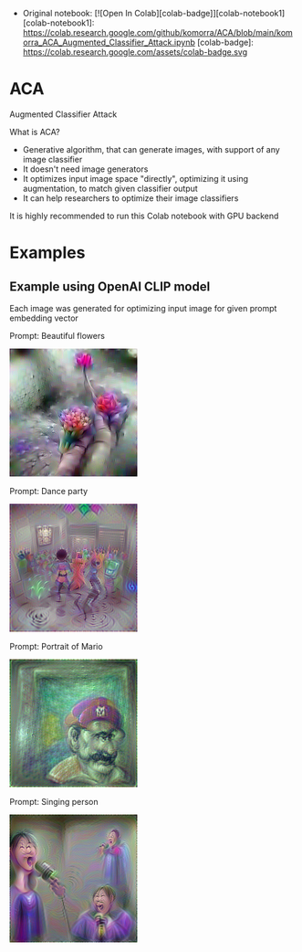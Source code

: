 * Original notebook: [![Open In Colab][colab-badge]][colab-notebook1]
[colab-notebook1]: <https://colab.research.google.com/github/komorra/ACA/blob/main/komorra_ACA_Augmented_Classifier_Attack.ipynb>
[colab-badge]: <https://colab.research.google.com/assets/colab-badge.svg>

# ACA
Augmented Classifier Attack

What is ACA?
* Generative algorithm, that can generate images, with support of any image classifier
* It doesn't need image generators
* It optimizes input image space "directly", optimizing it using augmentation, to match given classifier output
* It can help researchers to optimize their image classifiers

It is highly recommended to run this Colab notebook with GPU backend

# Examples
## Example using OpenAI CLIP model
Each image was generated for optimizing input image for given prompt embedding vector

Prompt: Beautiful flowers

![Beautiful Flowers](beautiful_flowers.png)

Prompt: Dance party

![Dane party](dance_party.png)

Prompt: Portrait of Mario

![Portrait of Mario](portrait_of_mario.png)

Prompt: Singing person

![Singing person](singing_person.png)
